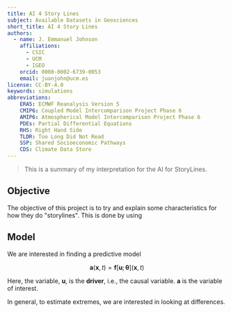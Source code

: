 ```yaml
---
title: AI 4 Story Lines
subject: Available Datasets in Geosciences
short_title: AI 4 Story Lines
authors:
  - name: J. Emmanuel Johnson
    affiliations:
      - CSIC
      - UCM
      - IGEO
    orcid: 0000-0002-6739-0053
    email: juanjohn@ucm.es
license: CC-BY-4.0
keywords: simulations
abbreviations:
    ERA5: ECMWF Reanalysis Version 5
    CMIP6: Coupled Model Intercomparison Project Phase 6
    AMIP6: Atmospherical Model Intercomparison Project Phase 6
    PDEs: Partial Differential Equations
    RHS: Right Hand Side
    TLDR: Too Long Did Not Read
    SSP: Shared Socioeconomic Pathways
    CDS: Climate Data Store
---
```


> This is a summary of my interpretation for the AI for StoryLines.


## Objective

The objective of this project is to try and explain some characteristics for how they do "storylines". 
This is done by using 


## Model

We are interested in finding a predictive model

$$
\boldsymbol{a}(\mathbf{x},t) = \boldsymbol{f}[\boldsymbol{u};\boldsymbol{\theta}](\mathbf{x},t)
$$

Here, the variable, $\boldsymbol{u}$, is the **driver**, i.e., the causal variable.
$\boldsymbol{a}$ is the variable of interest.

In general, to estimate extremes, we are interested in looking at differences.